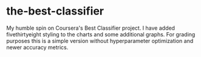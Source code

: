 # the-best-classifier
My humble spin on Coursera's Best Classifier project. I have added fivethirtyeight styling to the charts and some additional graphs. For grading purposes this is a simple version without hyperparameter optimization and newer accuracy metrics.
